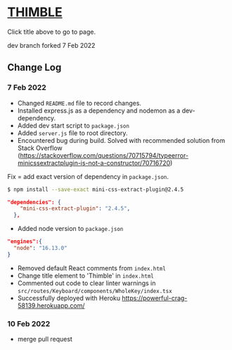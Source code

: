 # [THIMBLE](https://powerful-crag-58139.herokuapp.com/)

Click title above to go to page.

dev branch forked 7 Feb 2022

## Change Log

### 7 Feb 2022

- Changed `README.md` file to record changes.
- Installed express.js as a dependency and nodemon as a dev-dependency.
- Added dev start script to `package.json`
- Added `server.js` file to root directory.
- Encountered bug during build. Solved with recommended solution from Stack Overflow (https://stackoverflow.com/questions/70715794/typeerror-minicssextractplugin-is-not-a-constructor/70716720)

Fix = add exact version of dependency in `package.json`.

```bash
$ npm install --save-exact mini-css-extract-plugin@2.4.5
```

```json
"dependencies": {
    "mini-css-extract-plugin": "2.4.5",
  },
```

- Added node version to `package.json`

```json
"engines":{
  "node": "16.13.0"
}
```

- Removed default React comments from `index.html`
- Change title element to 'Thimble' in `index.html`
- Commented out code to clear linter warnings in `src/routes/Keyboard/components/WholeKey/index.tsx`
- Successfully deployed with Heroku https://powerful-crag-58139.herokuapp.com/

### 10 Feb 2022

- merge pull request
